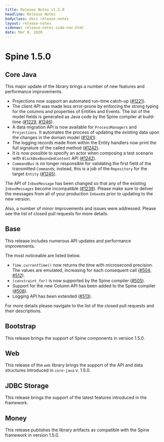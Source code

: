 ```yaml
---
title: Release Notes v1.5.0
headline: Release Notes
bodyclass: docs release-notes
layout: release-notes
sidenav: release-notes-side-nav.html
date: Mar 8, 2020
---
```


# Spine 1.5.0

## Core Java

This major update of the library brings a number of new features and performance improvements.

- Projections now support an automated run-time catch-up ([#1221]({{site.core_java_repo}}pull/1221)).
- The client API was made less error-prone by enforcing the strong typing for the columns and 
properties of Entities and Events. The list of the model fields is generated as Java code by the 
Spine compiler at build-time ([#1229]({{site.core_java_repo}}pull/1229), [#1246]({{site.core_java_repo}}pull/1246)).
- A data migration API is now available for `ProcessManagers` and `Projections`. It automates the 
process of updating the existing data upon the changes in the domain model  ([#1241]({{site.core_java_repo}}pull/1241)).
- The logging records made from within the Entity handlers now print the full signature of the 
called method ([#1242]({{site.core_java_repo}}pull/1242)).
- It is now possible to specify an actor when composing a test scenario with `BlackBoxBoundedContext` 
API ([#1242]({{site.core_java_repo}}pull/1242)).
- `CommandBus` is no longer responsible for validating the first field of the transmitted 
`Command`s; instead, this is a job of the `Repository` for the target `Entity` ([#1245]({{site.core_java_repo}}pull/1245)).

The API of `InboxMessage` has been changed so that any of the existing `InboxMessages` become 
incompatible ([#1239]({{site.core_java_repo}}pull/1239)). Please make sure to deliver the messages 
from all of your production `Inbox`es prior to updating to the new version.

Also, a number of minor improvements and issues were addressed. Please see the list of closed pull 
requests for more details.


## Base

This release includes numerous API updates and performance improvements.

The most noticeable are listed below.

- `Time.currentTime()` now returns the time with microsecond precision. The values are emulated, 
increasing for each consequent call ([#504]({{site.base_repo}}pull/504), [#512]({{site.base_repo}}pull/512)).
- `(constraint_for)` is now supported by the Spine compiler ([#505]({{site.base_repo}}pull/505)).
- Support for the new Column API has been added to the Spine compiler ([#508]({{site.base_repo}}pull/508)).
- Logging API has been extended ([#513]({{site.base_repo}}pull/513)).

For more details please navigate to the list of the closed pull requests and their descriptions.


## Bootstrap

This release brings the support of Spine components in version 1.5.0.


## Web

This release of the `web` library brings the support of the API and data structures introduced 
in `core-java` v. 1.5.0.


## JDBC Storage

This release brings the support of the latest features introduced in the framework.


## Money

This release publishes the library artifacts as compatible with the Spine framework in version 1.5.0.

